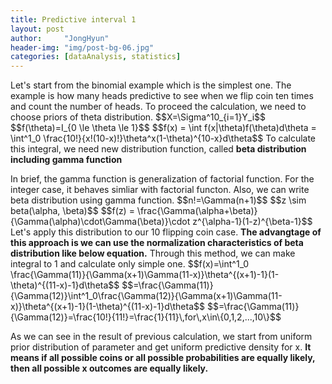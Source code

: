 ```yaml
---
title: Predictive interval 1
layout: post
author:     "JongHyun"
header-img: "img/post-bg-06.jpg"
categories: [dataAnalysis, statistics]
---
```

<p>
	Let's start from the binomial example which is the simplest one. The example is how many heads predictive to see when we flip coin ten times and count the number of heads. To proceed the calculation, we need to choose priors of theta distribution.
	$$X=\Sigma^10_{i=1}Y_i$$
	$$f(\theta)=I_{0 \le \theta \le 1}$$
	$$f(x) = \int f(x|\theta)f(\theta)d\theta = \int^1_0 \frac{10!}{x!(10-x)!}\theta^x(1-\theta)^{10-x}d\theta$$
	To calculate this integral, we need new distribution function, called <b>beta distribution including gamma function</b>
</p>
<p>
	In brief, the gamma function is generalization of factorial function. For the integer case, it behaves simliar with factorial functon. Also, we can write beta distribution using gamma function.
	$$n!=\Gamma(n+1)$$
	$$z \sim beta(\alpha, \beta)$$
	$$f(z) = \frac{\Gamma(\alpha+\beta)}{\Gamma(\alpha)\cdot\Gamma(\beta)}\cdot z^{\alpha-1}(1-z)^{\beta-1}$$
	Let's apply this distribution to our 10 flipping coin case. <b>The advangtage of this approach is we can use the normalization characteristics of beta distribution like below equation.</b> Through this method, we can make integral to 1 and calculate only simple one.
	$$f(x)=\int^1_0 \frac{\Gamma(11)}{\Gamma(x+1)\Gamma(11-x)}\theta^{(x+1)-1}(1-\theta)^{(11-x)-1}d\theta$$
	$$=\frac{\Gamma(11)}{\Gamma(12)}\int^1_0\frac{\Gamma(12)}{\Gamma(x+1)\Gamma(11-x)}\theta^{(x+1)-1}(1-\theta)^{(11-x)-1}d\theta$$
	$$=\frac{\Gamma(11)}{\Gamma(12)}=\frac{10!}{11!}=\frac{1}{11}\,for\,x\in\{0,1,2,...,10\}$$
</p>
<p>
	As we can see in the result of previous calculation, we start from uniform prior distribution of parameter and get uniform predictive density for x. <b>It means if all possible coins or all possible probabilities are equally likely, then all possible x outcomes are equally likely.</b>
</p>
